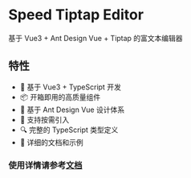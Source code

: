 # Speed Tiptap Editor

基于 Vue3 + Ant Design Vue + Tiptap 的富文本编辑器

## 特性

- 🚀 基于 Vue3 + TypeScript 开发
- 📦 开箱即用的高质量组件
- 🎨 基于 Ant Design Vue 设计体系
- 📱 支持按需引入
- 🔍 完整的 TypeScript 类型定义
- 📖 详细的文档和示例

###  使用详情请参考[文档](https://whateveryoudo.github.io/speed-components-ui/)
